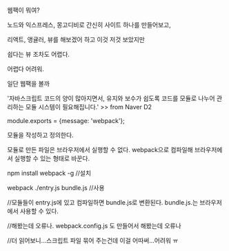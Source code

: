 웹팩이 뭐여?

노드와 익스프레스, 몽고디비로 간신히 사이트 하나를 만들어보고,

리액트, 앵귤러, 뷰를 해보겠어 하고 이것 저것 보았지만

쉽다는 뷰 조차도 어렵다.

어렵다 어려워.

일단 웹팩을 볼까

'자바스크립트 코드의 양이 많아지면서, 유지와 보수가 쉽도록 코드를 모듈로 나누어 관리하는 모듈 시스템이 필요해집니다.' >> from Naver D2

module.exports = {message: 'webpack'};

모듈을 작성하고 정의한다. 

모듈로 만든 파일은 브라우저에서 실행할 수 없다. webpack으로 컴파일해 브라우저에서 실행할 수 있는 형태로 바꾼다.

npm install webpack -g //설치

webpack ./entry.js bundle.js //사용

//모듈들이 entry.js에 있고 컴파일하면 bundle.js로 변환된다. bundle.js.는 브라우저에서 사용할 수 있다.

//해봤는데 오류나. webpack.config.js 도 만들어서 해봤는데 오류나

//더 읽어보니...스크립트 파일 묶어 주는건데 이걸 어따써...어려워 ㅠ
